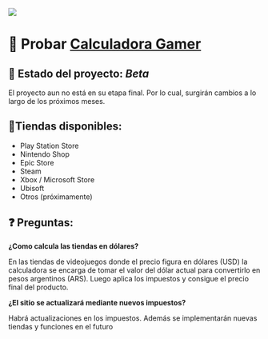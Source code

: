 ![](https://github.com/IvanMass99/Calculadora-Gamer/blob/a925fa6075e195bf6900dfd25477c5dbc5571739/Imagenes/banner%20vhs.png)

# **🔸 Probar [Calculadora Gamer](https://calculadora-gamer-2.vercel.app/)**

## **👾 Estado del proyecto: _Beta_**

El proyecto aun no está en su etapa final. Por lo cual, surgirán cambios a lo largo de los próximos meses.

## **🛒Tiendas disponibles:**

* Play Station Store
* Nintendo Shop
* Epic Store
* Steam
* Xbox / Microsoft Store
* Ubisoft
* Otros (próximamente)
## **❓ Preguntas:**

**¿Como calcula las tiendas en dólares?**

En las tiendas de videojuegos donde el precio figura en dólares (USD) la calculadora se encarga de tomar el valor del dólar actual para convertirlo en pesos argentinos (ARS). Luego aplica los impuestos y consigue el precio final del producto.

**¿El sitio se actualizará mediante nuevos impuestos?**

Habrá actualizaciones en los impuestos.
Además se implementarán nuevas tiendas y funciones en el futuro

